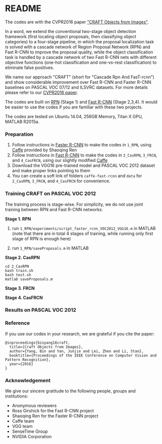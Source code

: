 # README #

The codes are with the CVPR2016 paper ["CRAFT Objects from Images"](http://arxiv.org/abs/1604.03239).

In a word, we extend the conventional two-stage object detection framework (first locating object proposals, then classifying object categories) to a four-stage pipeline, in which the proposal localization task is solved with a cascade network of Region Proposal Network (RPN) and Fast R-CNN to improve the proposal quality, while the object classification task is handled by a cascade network of two Fast R-CNN nets with different objective functions (one-hot classification and one-vs-rest classification) to eliminate false positives.

We name our approach "CRAFT" (short for "Cascade Rpn And FasT-rcnn") and show considerable improvement over Fast R-CNN and Faster R-CNN baselines on PASCAL VOC 07/12 and ILSVRC datasets. For more details please refer to our [CVPR2016 paper](http://arxiv.org/abs/1604.03239).

The codes are built on [RPN](https://github.com/ShaoqingRen/faster_rcnn) (Stage 1) and [Fast R-CNN](https://github.com/rbgirshick/fast-rcnn) (Stage 2,3,4). It would be easier to use the codes if you are familiar with these two projects.

The codes are tested on Ubuntu 14.04, 256GB Memory, Titan X GPU, MATLAB R2015a.

### Preparation ###
1. Follow instructions in [Faster R-CNN](https://github.com/ShaoqingRen/faster_rcnn) to make the codes in `1_RPN`, using [Caffe](https://github.com/ShaoqingRen/caffe/tree/062f2431162165c658a42d717baf8b74918aa18e) provided by Shaoqing Ren
2. Follow instructions in [Fast R-CNN](https://github.com/rbgirshick/fast-rcnn) to make the codes in `2_CasRPN`, `3_FRCN`, and `4_CasFRCN`, using our slightly modified [Caffe](https://github.com/byangderek/caffe-fast-rcnn)
3. Download the VGG16 pre-trained model and PASCAL VOC 2012 dataset and make proper links pointing to them
4. You can create a soft link of folders `caffe-fast-rcnn` and `data` for `2_CasRPN`, `3_FRCN`, and `4_CasFRCN` for convenience.

### Training CRAFT on PASCAL VOC 2012 ###

The training process is stage-wise. For simplicity, we do not use joint training between RPN and Fast R-CNN networks.

**Stage 1. RPN**

1. run `1_RPN/experiments/script_faster_rcnn_VOC2012_VGG16.m` in MATLAB (note that there are in total 4 stages of training, while running only first stage of RPN is enough here)

2. run `1_RPN/saveProposals.m` in MATLAB

**Stage 2. CasRPN**

```
cd 2_CasRPN
bash train.sh
bash test.sh
matlab saveProposals.m
```

**Stage 3. FRCN**

**Stage 4. CasFRCN**

### Results on PASCAL VOC 2012 ###


### Reference ###

If you use our codes in your research, we are grateful if you cite the paper:

```
@inproceedings{binyang16craft,
  title={Craft Objects from Images},
  author={Yang, Bin and Yan, Junjie and Lei, Zhen and Li, Stan},
  booktitle={Proceedings of the IEEE Conference on Computer Vision and Pattern Recognition},
  year={2016}
}
```

### Acknowledgement ###

We give our sincere gratitude to the following people, groups and institutions:

* Anonymous reviewers
* Ross Girshick for the Fast R-CNN project
* Shaoqing Ren for the Faster R-CNN project
* Caffe team
* VGG team
* SenseTime Group
* NVIDIA Corporation
